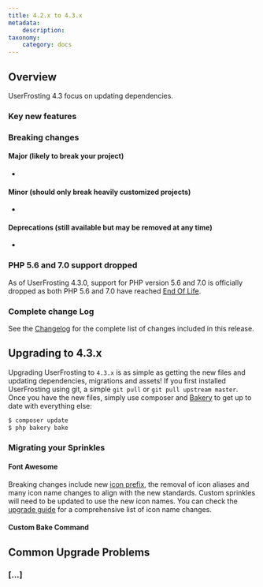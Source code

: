 ```yaml
---
title: 4.2.x to 4.3.x
metadata:
    description:
taxonomy:
    category: docs
---
```


## Overview

UserFrosting 4.3 focus on updating dependencies.

### Key new features



### Breaking changes

#### Major (likely to break your project)
-

#### Minor (should only break heavily customized projects)
-

#### Deprecations (still available but may be removed at any time)
-

### PHP 5.6 and 7.0 support dropped

As of UserFrosting 4.3.0, support for PHP version 5.6 and 7.0 is officially dropped as both PHP 5.6 and 7.0 have reached [End Of Life](http://php.net/supported-versions.php).

### Complete change Log

See the [Changelog](https://github.com/userfrosting/UserFrosting/blob/master/CHANGELOG.md#v430) for the complete list of changes included in this release.


## Upgrading to 4.3.x

Upgrading UserFrosting to `4.3.x` is as simple as getting the new files and updating dependencies, migrations and assets! If you first installed UserFrosting using git, a simple `git pull` or `git pull upstream master`. Once you have the new files, simply use composer and [Bakery](/cli) to get up to date with everything else:

```bash
$ composer update
$ php bakery bake
```

### Migrating your Sprinkles

#### Font Awesome

Breaking changes include new [icon prefix](https://fontawesome.com/how-to-use/on-the-web/setup/upgrading-from-version-4#changes), the removal of icon aliases and many icon name changes to align with the new standards. Custom sprinkles will need to be updated to use the new icon names. You can check the [upgrade guide](https://fontawesome.com/how-to-use/on-the-web/setup/upgrading-from-version-4#name-changes) for a comprehensive list of icon name changes.

#### Custom Bake Command




## Common Upgrade Problems

### [...]
